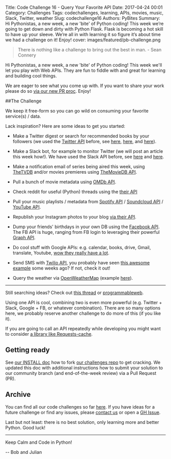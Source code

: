 Title: Code Challenge 16 - Query Your Favorite API
Date: 2017-04-24 00:01
Category: Challenges
Tags: codechallenges, learning, APIs, movies, music, Slack, Twitter, weather 
Slug: codechallenge16
Authors: PyBites
Summary: Hi Pythonistas, a new week, a new 'bite' of Python coding! This week we’re going to get down and dirty with Python Flask. Flask is becoming a hot skill to have up your sleeve. We’re all in with learning it so figure it’s about time we had a challenge on it! Enjoy!
cover: images/featured/pb-challenge.png

> There is nothing like a challenge to bring out the best in man. - Sean Connery

Hi Pythonistas, a new week, a new 'bite' of Python coding! This week we'll let you play with Web APIs. They are fun to fiddle with and great for learning and building cool things.

We are eager to see what you come up with. If you want to share your work please do so [via our new PR proc](https://github.com/pybites/challenges/blob/master/INSTALL.md). Enjoy!

##The Challenge

We keep it free-form so you can go wild on consuming your favorite service(s) / data.

Lack inspiration? Here are some ideas to get you started:

* Make a Twitter digest or search for recommended books by your followers (we used the [Twitter API](https://dev.twitter.com/rest/public) before, see [here](http://pybit.es/codechallenge04_review.html), [here](http://pybit.es/100days-autotweet.html), and [here](http://pybit.es/automate-twitter.html)).

* Make a Slack bot, for example to monitor Twitter (we will post an article this week how!). We have used the Slack API before, see [here](http://pybit.es/flask-api-part2.html) and [here](http://pybit.es/simple-chatbot.html).

* Make a notification email of series being aired this week, using [TheTVDB](http://thetvdb.com) and/or movies premieres using [TheMovieDB API](https://www.themoviedb.org/?language=en).

* Pull a bunch of movie metadata using [OMDb API](http://www.omdbapi.com/).

* Check reddit for useful (Python) threads using the [their API](https://www.reddit.com/dev/api)

* Pull your music playlists / metadata from [Spotify API](https://developer.spotify.com/web-api/) / [Soundcloud API](https://developers.soundcloud.com/docs/api/guide) / [YouTube API](https://developers.google.com/youtube/).

* Republish your Instagram photos to your blog [via their API](https://www.instagram.com/developer/).

* Dump your friends' birthdays in your own DB using the [Facebook API](https://developers.facebook.com/). The FB API is huge, ranging from FB login to leveraging their powerful [Graph API](https://developers.facebook.com/docs/graph-api).

* Do cool stuff with Google APIs: e.g. calendar, books, drive, Gmail, translate, Youtube, [wow they really have a lot](https://developers.google.com/apis-explorer/#p/).

* Send SMS with [Twilio API](https://www.twilio.com/), you probably have seen [this awesome example](https://www.twilio.com/blog/2017/04/wedding-at-scale-how-i-used-twilio-python-and-google-to-automate-my-wedding.html) some weeks ago? If not, check it out!

* Query the weather via [OpenWeatherMap](https://openweathermap.org/api) (example [here](http://pybit.es/flask-simple-weather-app.html)).

---

Still searching ideas? Check out [this thread](https://www.reddit.com/r/webdev/comments/3wrswc/what_are_some_fun_apis_to_play_with/) or [programmableweb](https://www.programmableweb.com/apis).

Using one API is cool, combining two is even more powerful (e.g. Twitter + Slack, Google + FB, or whatever combination). There are so many options here, we probably reserve another challenge to do more of this (if you like it).

If you are going to call an API repeatedly while developing you might want to consider [a library like Requests-cache](http://pybit.es/requests-cache.html).

## Getting ready

See [our INSTALL doc](https://github.com/pybites/challenges/blob/master/INSTALL.md) how to fork [our challenges repo](https://github.com/pybites/challenges) to get cracking. We updated this doc with additional instructions how to submit your solution to our community branch (and end-of-the-week review) via a Pull Request (PR).

## Archive

You can find all our code challenges so far [here](http://pybit.es/pages/challenges.html). If you have ideas for a future challenge or find any issues, please [contact us](http://pybit.es/pages/about.html) or open a [GH Issue](https://github.com/pybites/challenges/issues).

Last but not least: there is no best solution, only learning more and better Python. Good luck!

---

Keep Calm and Code in Python!

-- Bob and Julian
